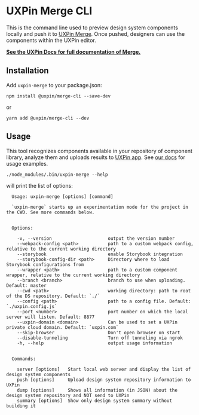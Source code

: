 # UXPin Merge CLI

This is the command line used to preview design system components locally and push it to [UXPin Merge](https://www.uxpin.com/merge). Once pushed, designers can use the components within the UXPin editor.

**[See the UXPin Docs for full documentation of Merge.](https://www.uxpin.com/docs/merge)**

## Installation

Add `uxpin-merge` to your package.json:
```
npm install @uxpin/merge-cli --save-dev
```
or
```
yarn add @uxpin/merge-cli --dev
```

## Usage

This tool recognizes components available in your repository of component library, analyze them and uploads results to [UXPin app](https://uxpin.com/merge). See [our docs](https://www.uxpin.com/docs/merge/cli-tool) for usage examples.

```
./node_modules/.bin/uxpin-merge --help
```
will print the list of options:
```
  Usage: uxpin-merge [options] [command]

  `uxpin-merge` starts up an experimentation mode for the project in the CWD. See more commands below.


  Options:

    -v, --version                     output the version number
    --webpack-config <path>           path to a custom webpack config, relative to the current working directory
    --storybook                       enable Storybook integration
    --storybook-config-dir <path>     Directory where to load Storybook configurations from
    --wrapper <path>                  path to a custom component wrapper, relative to the current working directory
    --branch <branch>                 branch to use when uploading. Default: master
    --cwd <path>                      working directory: path to root of the DS repository. Default: `./`
    --config <path>                   path to a config file. Default: `./uxpin.config.js`
    --port <number>                   port number on which the local server will listen. Default: 8877
    --uxpin-domain <domain>           Can be used to set a UXPin private cloud domain. Default: `uxpin.com`
    --skip-browser                    Don't open browser on start
    --disable-tunneling               Turn off tunneling via ngrok
    -h, --help                        output usage information


  Commands:

    server [options]   Start local web server and display the list of design system components
    push [options]     Upload design system repository information to UXPin
    dump [options]     Shows all information (in JSON) about the design system repository and NOT send to UXPin
    summary [options]  Show only design system summary without building it
```
